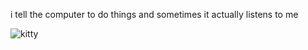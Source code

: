 i tell the computer to do things and sometimes it actually listens to me
<!--START_SECTION:update_image-->
<img src=https://raw.githubusercontent.com/sneakykestrel/sneakykestrel/main/.github/images/blow-submerged.gif height="" width="" align=left alt=kitty />
<!--END_SECTION:update_image-->

